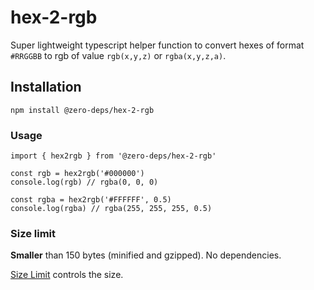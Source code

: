 # hex-2-rgb

Super lightweight typescript helper function to convert hexes of format `#RRGGBB` to rgb of value `rgb(x,y,z)` or `rgba(x,y,z,a)`.

## Installation

```
npm install @zero-deps/hex-2-rgb
```

### Usage

```
import { hex2rgb } from '@zero-deps/hex-2-rgb'

const rgb = hex2rgb('#000000')
console.log(rgb) // rgba(0, 0, 0)

const rgba = hex2rgb('#FFFFFF', 0.5)
console.log(rgba) // rgba(255, 255, 255, 0.5)
```

### Size limit

**Smaller** than 150 bytes (minified and gzipped). No dependencies.

[Size Limit](https://github.com/ai/size-limit) controls the size.
